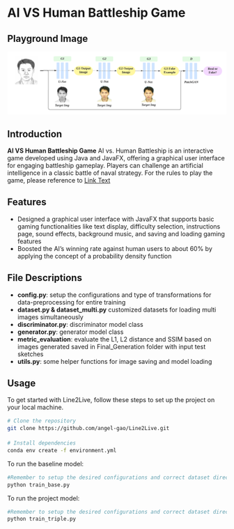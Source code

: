 # AI VS Human Battleship Game

## Playground Image
![Line2Live Model Architecture](https://github.com/angel-gao/Line2Live/blob/main/projectModelFC.png)

## Introduction

**AI VS Human Battleship Game** AI vs. Human Battleship is an interactive game developed using Java and JavaFX, offering a graphical user interface for engaging battleship gameplay. Players can challenge an artificial intelligence in a classic battle of naval strategy. For the rules to play the game, please reference to [Link Text]([URL](https://www.hasbro.com/common/instruct/battleship.pdf))

## Features

- Designed a graphical user interface with JavaFX that supports basic gaming functionalities like text display, difficulty selection, instructions page, sound effects, background music, and saving and loading gaming features
- Boosted the AI’s winning rate against human users to about 60% by applying the concept of a probability density function


## File Descriptions
- **config.py**: setup the configurations and type of transformations for data-preprocessing for entire training
- **dataset.py & dataset_multi.py** customized datasets for loading multi images simultaneously
- **discriminator.py**: discriminator model class
- **generator.py**: generator model class
- **metric_evaluation**: evaluate the L1, L2 distance and SSIM based on images generated saved in Final_Generation folder with input test sketches
- **utils.py**: some helper functions for image saving and model loading

## Usage

To get started with Line2Live, follow these steps to set up the project on your local machine.

```bash
# Clone the repository
git clone https://github.com/angel-gao/Line2Live.git

# Install dependencies
conda env create -f environment.yml
```

To run the baseline model: 
```bash
#Remember to setup the desired configurations and correct dataset directory
python train_base.py
```

To run the project model: 
```bash
#Remember to setup the desired configurations and correct dataset directory
python train_triple.py
```




